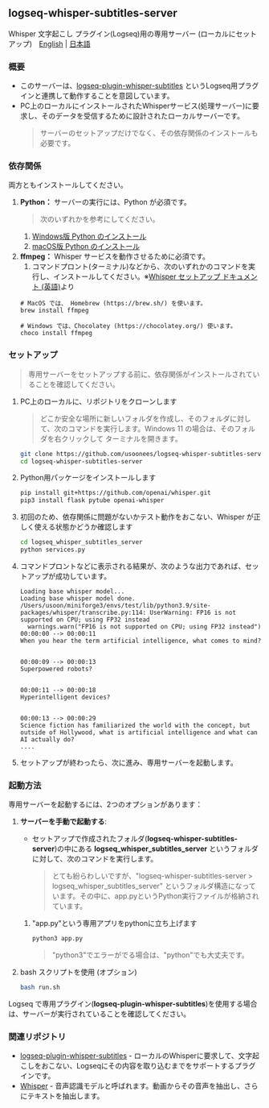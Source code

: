 ## logseq-whisper-subtitles-server

Whisper 文字起こし プラグイン(Logseq)用の専用サーバー (ローカルにセットアップ)　[English](README.md) | [日本語](README.ja.md)

### 概要
* このサーバーは、[logseq-plugin-whisper-subtitles](https://github.com/usoonees/logseq-plugin-whisper-subtitles) というLogseq用プラグインと連携して動作することを意図しています。
* PC上のローカルにインストールされたWhisperサービス(処理サーバー)に要求し、そのデータを受信するために設計されたローカルサーバーです。
   > サーバーのセットアップだけでなく、その依存関係のインストールも必要です。

### 依存関係

両方ともインストールしてください。
1. **Python：** サーバーの実行には、Python が必須です。
   > 次のいずれかを参考にしてください。
   1. [Windows版 Python のインストール](https://www.python.jp/install/windows/install.html)
   2. [macOS版 Python のインストール](https://www.python.jp/install/macos/install_python.html)
1. **ffmpeg：** Whisper サービスを動作させるために必須です。
   1. コマンドプロント(ターミナル)などから、次のいずれかのコマンドを実行し、インストールしてください。※[Whisper セットアップ ドキュメント (英語)](https://github.com/openai/whisper#setup)より
    ```
    # MacOS では、 Homebrew (https://brew.sh/) を使います。
    brew install ffmpeg

    # Windows では、Chocolatey (https://chocolatey.org/) 使います。
    choco install ffmpeg
    ```

### セットアップ

> 専用サーバーをセットアップする前に、依存関係がインストールされていることを確認してください。

1. PC上のローカルに、リポジトリをクローンします
   > どこか安全な場所に新しいフォルダを作成し、そのフォルダに対して、次のコマンドを実行します。Windows 11 の場合は、そのフォルダを右クリックして ターミナルを開きます。
   ```bash
   git clone https://github.com/usoonees/logseq-whisper-subtitles-server.git
   cd logseq-whisper-subtitles-server
   ```

1. Python用パッケージをインストールします

   ```bash
   pip install git+https://github.com/openai/whisper.git 
   pip3 install flask pytube openai-whisper
   ```

1. 初回のため、依存関係に問題がないかテスト動作をおこない、Whisper が正しく使える状態かどうか確認します

   ```bash
   cd logseq_whisper_subtitles_server
   python services.py
   ```

1. コマンドプロントなどに表示される結果が、次のような出力であれば、セットアップが成功しています。

    ```
    Loading base whisper model...
    Loading base whisper model done.
    /Users/usoon/miniforge3/envs/test/lib/python3.9/site-packages/whisper/transcribe.py:114: UserWarning: FP16 is not supported on CPU; using FP32 instead
      warnings.warn("FP16 is not supported on CPU; using FP32 instead")
    00:00:00 --> 00:00:11
    When you hear the term artificial intelligence, what comes to mind?


    00:00:09 --> 00:00:13
    Superpowered robots?


    00:00:11 --> 00:00:18
    Hyperintelligent devices?


    00:00:13 --> 00:00:29
    Science fiction has familiarized the world with the concept, but outside of Hollywood, what is artificial intelligence and what can AI actually do?
    ....
    ```

  1. セットアップが終わったら、次に進み、専用サーバーを起動します。

### 起動方法

専用サーバーを起動するには、2つのオプションがあります：

1. **サーバーを手動で起動する**:
   - セットアップで作成されたフォルダ(**logseq-whisper-subtitles-server**)の中にある **logseq_whisper_subtitles_server** というフォルダに対して、次のコマンドを実行します。
      > とても紛らわしいですが、"logseq-whisper-subtitles-server > logseq_whisper_subtitles_server" というフォルダ構造になっています。その中に、app.pyというPython実行ファイルが格納されています。
   1. "app.py"という専用アプリをpythonに立ち上げます
      ```bash
      python3 app.py
      ```
      > "python3"でエラーがでる場合は、"python"でも大丈夫です。

1. bash スクリプトを使用 (オプション)

   ```bash
   bash run.sh
   ```

Logseq で専用プラグイン(**logseq-plugin-whisper-subtitles**)を使用する場合は、サーバーが実行されていることを確認してください。

### 関連リポジトリ

- [logseq-plugin-whisper-subtitles](https://github.com/usoonees/logseq-plugin-whisper-subtitles) - ローカルのWhisperに要求して、文字起こしをおこない、Logseqにその内容を取り込むまでをサポートするプラグインです。
- [Whisper](https://github.com/openai/whisper) - 音声認識モデルと呼ばれます。動画からその音声を抽出し、さらにテキストを抽出します。